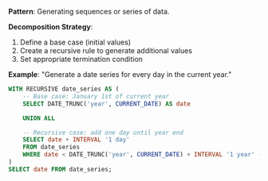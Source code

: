 **Pattern**: Generating sequences or series of data.

**Decomposition Strategy**:

1. Define a base case (initial values)
2. Create a recursive rule to generate additional values
3. Set appropriate termination condition

**Example**: "Generate a date series for every day in the current year."

```SQL
WITH RECURSIVE date_series AS (
    -- Base case: January 1st of current year
    SELECT DATE_TRUNC('year', CURRENT_DATE) AS date

    UNION ALL

    -- Recursive case: add one day until year end
    SELECT date + INTERVAL '1 day'
    FROM date_series
    WHERE date < DATE_TRUNC('year', CURRENT_DATE) + INTERVAL '1 year' - INTERVAL '1 day'
)
SELECT date FROM date_series;
```